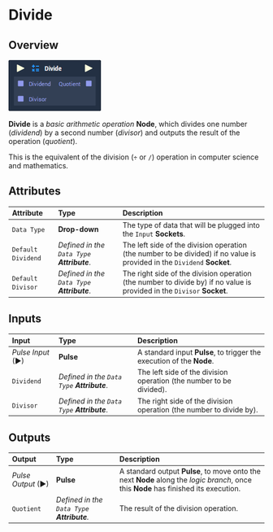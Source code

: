 # Divide

## Overview

![](../../.gitbook/assets/node-divide.png)

**Divide** is a _basic arithmetic operation_ **Node**, which divides one number \(_dividend_\) by a second number \(_divisor_\) and outputs the result of the operation \(_quotient_\).

This is the equivalent of the division \(`÷` or `/`\) operation in computer science and mathematics.

## Attributes

| Attribute | Type | Description |
| :--- | :--- | :--- |
| `Data Type` | **Drop-down** | The type of data that will be plugged into the `Input` **Sockets**. |
| `Default Dividend` | _Defined in the `Data Type` **Attribute**_. | The left side of the division operation \(the number to be divided\) if no value is provided in the `Dividend` **Socket**. |
| `Default Divisor` | _Defined in the `Data Type` **Attribute**_. | The right side of the division operation \(the number to divide by\) if no value is provided in the `Divisor` **Socket**. |

## Inputs

| Input | Type | Description |
| :--- | :--- | :--- |
| _Pulse Input_ \(►\) | **Pulse** | A standard input **Pulse**, to trigger the execution of the **Node**. |
| `Dividend` | _Defined in the `Data Type` **Attribute**_. | The left side of the division operation \(the number to be divided\). |
| `Divisor` | _Defined in the `Data Type` **Attribute**_. | The right side of the division operation \(the number to divide by\). |

## Outputs

| Output | Type | Description |
| :--- | :--- | :--- |
| _Pulse Output_ \(►\) | **Pulse** | A standard output **Pulse**, to move onto the next **Node** along the _logic branch_, once this **Node** has finished its execution. |
| `Quotient` | _Defined in the `Data Type` **Attribute**._ | The result of the division operation. |

